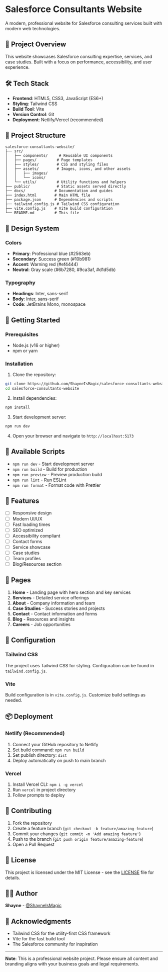 # Salesforce Consultants Website

A modern, professional website for Salesforce consulting services built with modern web technologies.

## 🚀 Project Overview

This website showcases Salesforce consulting expertise, services, and case studies. Built with a focus on performance, accessibility, and user experience.

## 🛠 Tech Stack

- **Frontend**: HTML5, CSS3, JavaScript (ES6+)
- **Styling**: Tailwind CSS
- **Build Tool**: Vite
- **Version Control**: Git
- **Deployment**: Netlify/Vercel (recommended)

## 📁 Project Structure

```
salesforce-consultants-website/
├── src/
│   ├── components/     # Reusable UI components
│   ├── pages/         # Page templates
│   ├── styles/        # CSS and styling files
│   ├── assets/        # Images, icons, and other assets
│   │   ├── images/
│   │   └── icons/
│   └── utils/         # Utility functions and helpers
├── public/            # Static assets served directly
├── docs/             # Documentation and guides
├── index.html        # Main HTML file
├── package.json      # Dependencies and scripts
├── tailwind.config.js # Tailwind CSS configuration
├── vite.config.js    # Vite build configuration
└── README.md         # This file
```

## 🎨 Design System

### Colors
- **Primary**: Professional blue (#2563eb)
- **Secondary**: Success green (#10b981) 
- **Accent**: Warning red (#ef4444)
- **Neutral**: Gray scale (#6b7280, #9ca3af, #d1d5db)

### Typography
- **Headings**: Inter, sans-serif
- **Body**: Inter, sans-serif
- **Code**: JetBrains Mono, monospace

## 🚀 Getting Started

### Prerequisites
- Node.js (v16 or higher)
- npm or yarn

### Installation

1. Clone the repository:
```bash
git clone https://github.com/ShayneIsMagic/salesforce-consultants-website.git
cd salesforce-consultants-website
```

2. Install dependencies:
```bash
npm install
```

3. Start development server:
```bash
npm run dev
```

4. Open your browser and navigate to `http://localhost:5173`

## 📝 Available Scripts

- `npm run dev` - Start development server
- `npm run build` - Build for production
- `npm run preview` - Preview production build
- `npm run lint` - Run ESLint
- `npm run format` - Format code with Prettier

## 🎯 Features

- [ ] Responsive design
- [ ] Modern UI/UX
- [ ] Fast loading times
- [ ] SEO optimized
- [ ] Accessibility compliant
- [ ] Contact forms
- [ ] Service showcase
- [ ] Case studies
- [ ] Team profiles
- [ ] Blog/Resources section

## 📄 Pages

1. **Home** - Landing page with hero section and key services
2. **Services** - Detailed service offerings
3. **About** - Company information and team
4. **Case Studies** - Success stories and projects
5. **Contact** - Contact information and forms
6. **Blog** - Resources and insights
7. **Careers** - Job opportunities

## 🔧 Configuration

### Tailwind CSS
The project uses Tailwind CSS for styling. Configuration can be found in `tailwind.config.js`.

### Vite
Build configuration is in `vite.config.js`. Customize build settings as needed.

## 📦 Deployment

### Netlify (Recommended)
1. Connect your GitHub repository to Netlify
2. Set build command: `npm run build`
3. Set publish directory: `dist`
4. Deploy automatically on push to main branch

### Vercel
1. Install Vercel CLI: `npm i -g vercel`
2. Run `vercel` in project directory
3. Follow prompts to deploy

## 🤝 Contributing

1. Fork the repository
2. Create a feature branch (`git checkout -b feature/amazing-feature`)
3. Commit your changes (`git commit -m 'Add amazing feature'`)
4. Push to the branch (`git push origin feature/amazing-feature`)
5. Open a Pull Request

## 📄 License

This project is licensed under the MIT License - see the [LICENSE](LICENSE) file for details.

## 👨‍💻 Author

**Shayne** - [@ShayneIsMagic](https://github.com/ShayneIsMagic)

## 🙏 Acknowledgments

- Tailwind CSS for the utility-first CSS framework
- Vite for the fast build tool
- The Salesforce community for inspiration

---

**Note**: This is a professional website project. Please ensure all content and branding aligns with your business goals and legal requirements. 